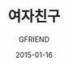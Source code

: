 ---
title: "여자친구"
subtitle: "GFRIEND"
description:
icon: artist
weight: 12
date: 2015-01-16
images: ["/docs/gfriend/gfriend.jpg"]
---